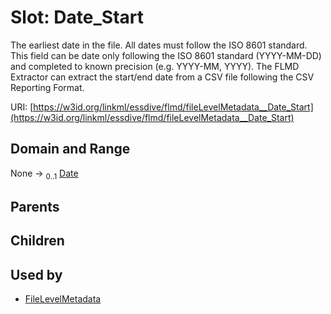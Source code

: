 
# Slot: Date_Start


The earliest date in the file. All dates must follow the ISO 8601 standard. This field can be date only following the ISO 8601 standard (YYYY-MM-DD) and completed to known precision (e.g. YYYY-MM, YYYY). The FLMD Extractor can extract the start/end date from a CSV file following the CSV Reporting Format.

URI: [https://w3id.org/linkml/essdive/flmd/fileLevelMetadata__Date_Start](https://w3id.org/linkml/essdive/flmd/fileLevelMetadata__Date_Start)


## Domain and Range

None &#8594;  <sub>0..1</sub> [Date](types/Date.md)

## Parents


## Children


## Used by

 * [FileLevelMetadata](FileLevelMetadata.md)
